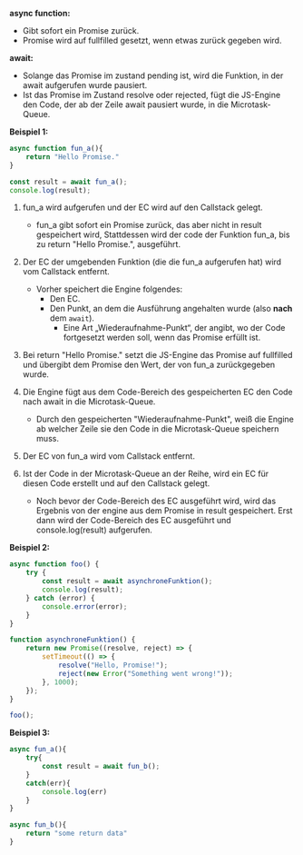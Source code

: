 
**async function:**
- Gibt sofort ein Promise zurück.
- Promise wird auf fullfilled gesetzt, wenn etwas zurück gegeben wird.

**await:**
- Solange das Promise im zustand pending ist, wird die Funktion, in der await aufgerufen wurde pausiert.
- Ist das Promise im Zustand resolve oder rejected, fügt die JS-Engine den Code, der ab der Zeile await pausiert wurde, in die Microtask-Queue.

**Beispiel 1:**  
```javaScript
async function fun_a(){
	return "Hello Promise."
}

const result = await fun_a();
console.log(result);
```

1. fun_a wird aufgerufen und der EC wird auf den Callstack gelegt.
	- fun_a gibt sofort ein Promise zurück, das aber nicht in result gespeichert wird, Stattdessen wird der code der Funktion fun_a, bis zu return "Hello Promise.", ausgeführt.

2. Der EC der umgebenden Funktion (die die fun_a aufgerufen hat) wird vom Callstack entfernt.
	- Vorher speichert die Engine folgendes:
		- Den EC.
		- Den Punkt, an dem die Ausführung angehalten wurde (also **nach** dem `await`).
			- Eine Art „Wiederaufnahme-Punkt“, der angibt, wo der Code fortgesetzt werden soll, wenn das Promise erfüllt ist.


3. Bei return "Hello Promise." setzt die JS-Engine das Promise auf fullfilled und übergibt dem Promise den Wert, der von fun_a zurückgegeben wurde.

4. Die Engine fügt aus dem Code-Bereich des gespeicherten EC den Code nach await in die Microtask-Queue.
	- Durch den gespeicherten "Wiederaufnahme-Punkt", weiß die Engine ab welcher Zeile sie den Code in die Microtask-Queue speichern muss.

5. Der EC von fun_a wird vom Callstack entfernt.

6. Ist der Code in der Microtask-Queue an der Reihe, wird ein EC für diesen Code erstellt und auf den Callstack gelegt.
	- Noch bevor der Code-Bereich des EC ausgeführt wird, wird das Ergebnis von der engine aus dem Promise in result gespeichert. Erst dann wird der Code-Bereich des EC ausgeführt und console.log(result) aufgerufen.


**Beispiel 2:** 
```javascript
async function foo() {
    try {
        const result = await asynchroneFunktion();
        console.log(result); 
    } catch (error) {
	    console.error(error); 
	}
}

function asynchroneFunktion() {
    return new Promise((resolve, reject) => {
        setTimeout(() => {
            resolve("Hello, Promise!");
            reject(new Error("Something went wrong!"));
        }, 1000);
    });
}

foo();
```


**Beispiel 3:**  
```javascript
async fun_a(){
	try{
		const result = await fun_b();
	}
	catch(err){
		console.log(err)
	}
}

async fun_b(){
	return "some return data"
}
```
